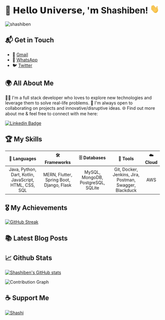 # 🚀 𝗛𝗲𝗹𝗹𝗼 𝗨𝗻𝗶𝘃𝗲𝗿𝘀𝗲, '𝗺 Shashiben! <img src="assets/wave.gif" height=30 width=30/>

<p align="left"> <img src="https://komarev.com/ghpvc/?username=shashiben&label=Profile%20views&color=0e75b6&style=flat" alt="shashiben" /> </p>

## 📬 Get in Touch 

- 📧 [Gmail](mailto:kumarshashi5294@gmail.com)
- 📱 [WhatsApp](https://wa.me/+917997217156)
- 🐦 [Twitter](https://twitter.com/Shashi35744438)

## 🌍 All About Me 

👨‍💻 I'm a full stack developer who loves to explore new technologies and leverage them to solve real-life problems. 
🤝 I'm always open to collaborating on projects and innovative/disruptive ideas. 
🌐 Find out more about me & feel free to connect with me here:

[![Linkedin Badge](https://img.shields.io/badge/-shashiben-blue?style=flat-square&logo=Linkedin&logoColor=white&link=https://www.linkedin.com/in/shashiben/)](https://www.linkedin.com/in/shashiben/)

## 🏆 My Skills 

| 🚀 **Languages** | 🛠️ **Frameworks** | 🗄️ **Databases** | 🔧 **Tools** | ☁️ **Cloud** |
| :---: | :---: | :---: | :---: | :---: |
| Java, Python, Dart, Kotlin, JavaScript, HTML, CSS, SQL | MERN, Flutter, Spring Boot, Django, Flask | MySQL, MongoDB, PostgreSQL, SQLite | Git, Docker, Jenkins, Jira, Postman, Swagger, Blackduck | AWS |

## 🎖️ My Achievements

[![GitHub Streak](https://github-readme-streak-stats.herokuapp.com?user=shashiben&theme=radical&hide_border=true)](https://git.io/streak-stats)

## 📚 Latest Blog Posts

<!-- BLOG-POST-LIST:START -->
<!-- BLOG-POST-LIST:END -->

## 📈 Github Stats 

[![Shashiben's GitHub stats](https://github-readme-stats.vercel.app/api?username=shashiben&show_icons=true&theme=radical)](https://github.com/shashiben/github-readme-stats)

![Contribution Graph](https://github-readme-activity-graph.vercel.app/graph?username=shashiben&theme=redical&hide_border=true)

## ☕ Support Me 

<a href="https://www.buymeacoffee.com/shashiben"> <img align="center" src="https://cdn.buymeacoffee.com/buttons/v2/default-orange.png" height="50" width="210" alt="Shashi" /></a>